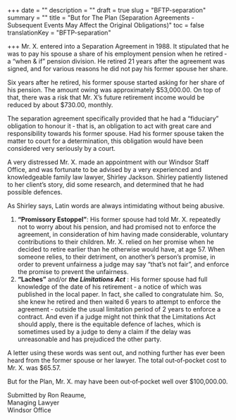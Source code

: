 +++
date = ""
description = ""
draft = true
slug = "BFTP-separation"
summary = ""
title = "But for The Plan (Separation Agreements - Subsequent Events May Affect the Original Obligations)"
toc = false
translationKey = "BFTP-separation"

+++
Mr. X. entered into a Separation Agreement in 1988. It stipulated that he was to pay his spouse a share of his employment pension when he retired ‐ a “when & if” pension division. He retired 21 years after the agreement was signed, and for various reasons he did not pay his former spouse her share.

Six years after he retired, his former spouse started asking for her share of his pension. The amount owing was approximately $53,000.00. On top of that, there was a risk that Mr. X’s future retirement income would be reduced by about $730.00, monthly.

The separation agreement specifically provided that he had a “fiduciary” obligation to honour it ‐ that is, an obligation to act with great care and responsibility towards his former spouse. Had his former spouse taken the matter to court for a determination, this obligation would have been considered very seriously by a court.

A very distressed Mr. X. made an appointment with our Windsor Staff Office, and was fortunate to be advised by a very experienced and knowledgeable family law lawyer, Shirley Jackson. Shirley patiently listened to her client’s story, did some research, and determined that he had possible defences.

As Shirley says, Latin words are always intimidating without being abusive.

1. **“Promissory Estoppel”**: His former spouse had told Mr. X. repeatedly not to worry about his pension, and had promised not to enforce the agreement, in consideration of him having made considerable, voluntary contributions to their children. Mr. X. relied on her promise when he decided to retire earlier than he otherwise would have, at age 57. When someone relies, to their detriment, on another’s person’s promise, in order to prevent unfairness a judge may say “that’s not fair”, and enforce the promise to prevent the unfairness.
2. **“Laches”** and/or **_the Limitations Act_** : His former spouse had full knowledge of the date of his retirement ‐ a notice of which was published in the local paper. In fact, she called to congratulate him. So, she knew he retired and then waited 6 years to attempt to enforce the agreement ‐ outside the usual limitation period of 2 years to enforce a contract. And even if a judge might not think that the Limitations Act should apply, there is the equitable defence of laches, which is sometimes used by a judge to deny a claim if the delay was unreasonable and has prejudiced the other party.

A letter using these words was sent out, and nothing further has ever been heard from the former spouse or her lawyer. The total out‐of‐pocket cost to Mr. X. was $65.57.

But for the Plan, Mr. X. may have been out‐of‐pocket well over $100,000.00.

Submitted by Ron Reaume,  
Managing Lawyer  
Windsor Office